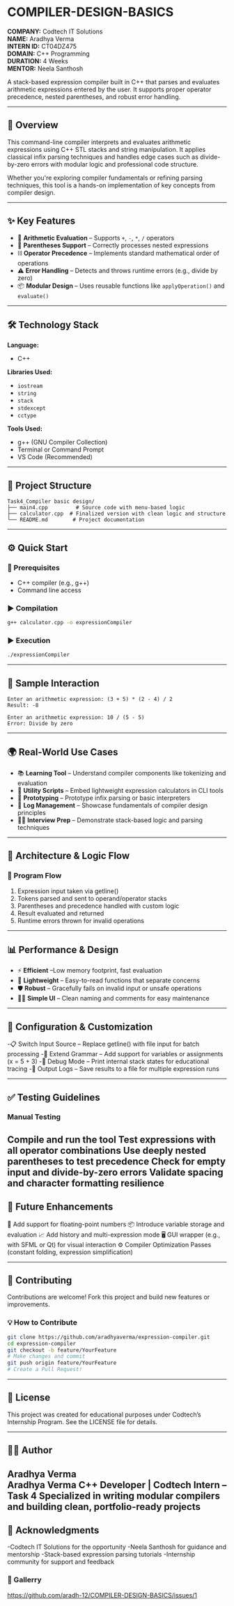 # COMPILER-DESIGN-BASICS


**COMPANY:** Codtech IT Solutions  
**NAME:** Aradhya Verma  
**INTERN ID:** CT04DZ475  
**DOMAIN:** C++ Programming  
**DURATION:** 4 Weeks  
**MENTOR:** Neela Santhosh  

A stack-based expression compiler built in C++ that parses and evaluates arithmetic expressions entered by the user. It supports proper operator precedence, nested parentheses, and robust error handling.

---

## 🚀 Overview

This command-line compiler interprets and evaluates arithmetic expressions using C++ STL stacks and string manipulation. It applies classical infix parsing techniques and handles edge cases such as divide-by-zero errors with modular logic and professional code structure.

Whether you're exploring compiler fundamentals or refining parsing techniques, this tool is a hands-on implementation of key concepts from compiler design.

---

## ✨ Key Features

- 🧮 **Arithmetic Evaluation** – Supports `+`, `-`, `*`, `/` operators  
- 🧩 **Parentheses Support** – Correctly processes nested expressions  
- ⛓️ **Operator Precedence** – Implements standard mathematical order of operations  
- ⚠️ **Error Handling** – Detects and throws runtime errors (e.g., divide by zero)  
- 📦 **Modular Design** – Uses reusable functions like `applyOperation()` and `evaluate()`  

---

## 🛠️ Technology Stack

**Language:**  
- C++

**Libraries Used:**  
- `iostream`  
- `string`  
- `stack`  
- `stdexcept`  
- `cctype`

**Tools Used:**  
- g++ (GNU Compiler Collection)  
- Terminal or Command Prompt  
- VS Code (Recommended)

---

## 📁 Project Structure

```
Task4_Compiler basic design/
├── main4.cpp         # Source code with menu-based logic  
├── calculator.cpp  # Finalized version with clean logic and structure
└── README.md        # Project documentation  
```

---

## ⚙️ Quick Start

### 🔧 Prerequisites

- C++ compiler (e.g., g++)
- Command line access

### ▶️ Compilation


```bash
g++ calculator.cpp -o expressionCompiler
```

### ▶️ Execution

```bash
./expressionCompiler
```

---

## 🧪 Sample Interaction

```
Enter an arithmetic expression: (3 + 5) * (2 - 4) / 2  
Result: -8

Enter an arithmetic expression: 10 / (5 - 5)  
Error: Divide by zero
```

---

## 🌍 Real-World Use Cases

- 📚 **Learning Tool** – Understand compiler components like tokenizing and evaluation
- 🔧 **Utility Scripts** – Embed lightweight expression calculators in CLI tools 
- 🧪 **Prototyping** – Prototype infix parsing or basic interpreters
- 📁 **Log Management** – Showcase fundamentals of compiler design principles
- 🧑‍💻 **Interview Prep** –  Demonstrate stack-based logic and parsing techniques
---

## 🧠 Architecture & Logic Flow

### 📌 Program Flow

1. Expression input taken via getline()
2. Tokens parsed and sent to operand/operator stacks
3. Parentheses and precedence handled with custom logic
4. Result evaluated and returned
5. Runtime errors thrown for invalid operations

---

## 📊 Performance & Design

- ⚡ **Efficient** –Low memory footprint, fast evaluation
- 🎯 **Lightweight** – Easy-to-read functions that separate concerns
- 🛡️ **Robust** – Gracefully fails on invalid input or unsafe operations
- 👨‍💻 **Simple UI** –  Clean naming and comments for easy maintenance


---

## 🔧 Configuration & Customization

-📋 Switch Input Source – Replace getline() with file input for batch processing
-🧱 Extend Grammar – Add support for variables or assignments (x = 5 + 3)
-🎨 Debug Mode – Print internal stack states for educational tracing
-📂 Output Logs – Save results to a file for multiple expression runs


---

## ✅ Testing Guidelines

### Manual Testing

Compile and run the tool
Test expressions with all operator combinations
Use deeply nested parentheses to test precedence
Check for empty input and divide-by-zero errors
Validate spacing and character formatting resilience
---

## 🚧 Future Enhancements

🔢 Add support for floating-point numbers
📦 Introduce variable storage and evaluation
📈 Add history and multi-expression mode
🖥️ GUI wrapper (e.g., with SFML or Qt) for visual interaction
⚙️ Compiler Optimization Passes (constant folding, expression simplification)

---

## 🤝 Contributing

Contributions are welcome! Fork this project and build new features or improvements.
### 💡 How to Contribute

```bash
git clone https://github.com/aradhyaverma/expression-compiler.git
cd expression-compiler
git checkout -b feature/YourFeature
# Make changes and commit
git push origin feature/YourFeature
# Create a Pull Request!
```

---

## 📄 License

This project was created for educational purposes under Codtech’s Internship Program. See the LICENSE file for details.

---

## 👨‍💻 Author

**Aradhya Verma**  
Aradhya Verma C++ Developer | Codtech Intern – Task 4 Specialized in writing modular compilers and building clean, portfolio-ready projects
---

## 🙏 Acknowledgments

-Codtech IT Solutions for the opportunity
-Neela Santhosh for guidance and mentorship
-Stack-based expression parsing tutorials
-Internship community for support and feedback


### 🔗 Gallerry

https://github.com/aradh-12/COMPILER-DESIGN-BASICS/issues/1

